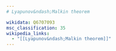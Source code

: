 ```yaml
---
# Lyapunov&ndash;Malkin theorem

wikidata: Q6707093
msc_classification: 35
wikipedia_links:
  - "[[Lyapunov&ndash;Malkin theorem]]"
---
```

